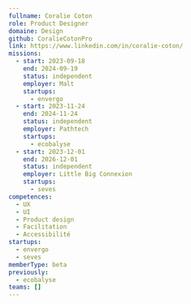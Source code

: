 ```yaml
---
fullname: Coralie Coton
role: Product Designer
domaine: Design
github: CoralieCotonPro
link: https://www.linkedin.com/in/coralie-coton/
missions:
  - start: 2023-09-18
    end: 2024-09-19
    status: independent
    employer: Malt
    startups:
      - envergo
  - start: 2023-11-24
    end: 2024-11-24
    status: independent
    employer: Pathtech
    startups:
      - ecobalyse
  - start: 2023-12-01
    end: 2026-12-01
    status: independent
    employer: Little Big Connexion
    startups:
      - seves
competences:
  - UX
  - UI
  - Product design
  - Facilitation
  - Accessibilité
startups:
  - envergo
  - seves
memberType: beta
previously:
  - ecobalyse
teams: []
---
```

